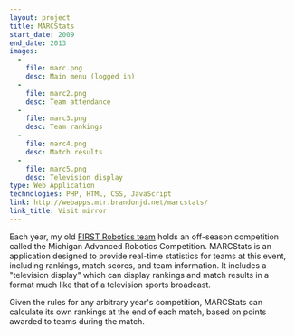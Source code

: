 ```yaml
---
layout: project
title: MARCStats
start_date: 2009
end_date: 2013
images:
  -
    file: marc.png
    desc: Main menu (logged in)
  -
    file: marc2.png
    desc: Team attendance
  -
    file: marc3.png
    desc: Team rankings
  -
    file: marc4.png
    desc: Match results
  -
    file: marc5.png
    desc: Television display
type: Web Application
technologies: PHP, HTML, CSS, JavaScript
link: http://webapps.mtr.brandonjd.net/marcstats/
link_title: Visit mirror
---
```

Each year, my old [FIRST Robotics team](http://www.monroetrojanrobotics.com/) holds an off-season competition called the Michigan Advanced Robotics Competition. MARCStats is an application designed to provide real-time statistics for teams at this event, including rankings, match scores, and team information. It includes a "television display" which can display rankings and match results in a format much like that of a television sports broadcast.

Given the rules for any arbitrary year's competition, MARCStats can calculate its own rankings at the end of each match, based on points awarded to teams during the match.
